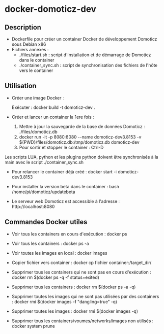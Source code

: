 # docker-domoticz-dev
## Description
* Dockerfile pour créer un container Docker de développement Domoticz sous Debian x86
* Fichiers annexes :
  * ./files/start.sh : script d'installation et de démarrage de Domoticz dans le container
  * ./container_sync.sh : script de synchronisation des fichiers de l'hôte vers le container

## Utilisation
* Créer une image Docker :

  Exécuter : docker build -t domoticz-dev .

* Créer et lancer un container la 1ere fois :
	1. Mettre à jour la sauvegarde de la base de données Domoticz : ./files/domoticz.db
	2. docker run -it -p 8080:8080 --name domoticz-dev3.8153 -v ${PWD}/files/domoticz.db:/tmp/domoticz.db  domoticz-dev
	3. Pour sortir et stopper le container : Ctrl-D

Les scripts LUA, python et les plugins python doivent être synchronisés à la main avec le script ./container_sync.sh

* Pour relancer le container déjà créé :
	docker start -i domoticz-dev3.8153

* Pour installer la version beta dans le container :
	bash /home/pi/domoticz/updatebeta

* Le serveur web Domoticz est accessible à l'adresse :
	http://localhost:8080 

## Commandes Docker utiles
 * Voir tous les containers en cours d'exécution :
	docker ps
 * Voir tous les containers :
	docker ps -a
 * Voir toutes les images en local :
	docker images

 * Copier fichier vers container :
	docker cp fichier container:/target_dir/
  
 * Supprimer tous les containers qui ne sont pas en cours d'exécution :
	docker rm $(docker ps -q -f status=exited) 
 * Supprimer tous les containers :
	docker rm $(docker ps -a -q)
 * Supprimer toutes les images qui ne sont pas utilisées par des containers :
	docker rmi $(docker images -f "dangling=true" -q)
 * Supprimer toutes les images :
	docker rmi $(docker images -q)
 * Supprimer tous les containers/voumes/networks/images non utilisés :
	docker system prune

